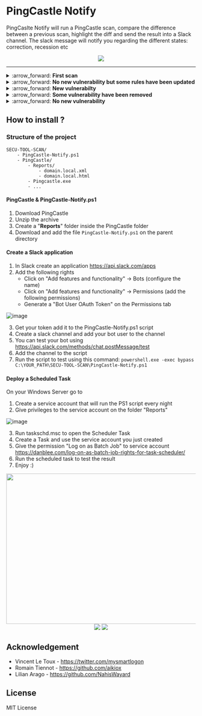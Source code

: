 PingCastle Notify
===

PingCaslte Notify will run a PingCastle scan, compare the difference between a previous scan, highlight the diff and send the result into a Slack channel.
The slack message will notify you regarding the different states: correction, recession etc
<p align="center">

<img src="https://user-images.githubusercontent.com/5891788/191265253-24f23845-b9e9-4dd2-9ffe-021f7ae7af70.png">

</p>
<hr>
<details>
<summary>:arrow_forward: <b>First scan</b></summary>

![image](https://user-images.githubusercontent.com/5891788/191265007-57656f04-12ed-4e93-af36-90b0711aa412.png)
</details>
<details>
<summary>:arrow_forward: <b>No new vulnerability but some rules have been updated</b></summary>

![image](https://user-images.githubusercontent.com/5891788/191266282-cd790c58-76df-4116-89fa-4aa954f0dd7e.png)

</details>
<details>

<summary>:arrow_forward: <b>New vulnerabilty</b></summary>

![image](https://user-images.githubusercontent.com/5891788/191268156-cb1c1884-beef-421e-9aae-75661e071abf.png)
</details>
<details>
<summary>:arrow_forward: <b>Some vulnerability have been removed</b></summary>

![image](https://user-images.githubusercontent.com/5891788/191265798-0ef01763-6401-4c51-9d7d-8bf6f5ab246d.png)  
</details>
<details>
<summary>:arrow_forward: <b>No new vulnerability</b></summary>

No result in slack since reports are the same
</details>

## How to install ?

### Structure of the project

```
SECU-TOOL-SCAN/
    - PingCastle-Notify.ps1
    - PingCastle/
        - Reports/
            - domain.local.xml
            - domain.local.html
        - Pingcastle.exe
        - ...
```

#### PingCastle & PingCastle-Notify.ps1

1. Download PingCastle
2. Unzip the archive
3. Create a "**Reports**" folder inside the PingCastle folder
4. Download and add the file `PingCastle-Notify.ps1` on the parent directory

#### Create a Slack application

1. In Slack create an application https://api.slack.com/apps
2. Add the following rights
   - Click on "Add features and functionality" -> Bots (configure the name)
   - Click on "Add features and functionality" -> Permissions (add the following permissions)
   - Generate a "Bot User OAuth Token" on the Permissions tab
   
![image](https://user-images.githubusercontent.com/5891788/191264679-7942173b-bb1f-4dd1-a936-4e97acdb1b5e.png)

3. Get your token add it to the PingCastle-Notify.ps1 script
4. Create a slack channel and add your bot user to the channel
5. You can test your bot using https://api.slack.com/methods/chat.postMessage/test
6. Add the channel to the script
7. Run the script to test using this command: 
   `powershell.exe -exec bypass C:\YOUR_PATH\SECU-TOOL-SCAN\PingCastle-Notify.ps1`

#### Deploy a Scheduled Task

On your Windows Server go to

1. Create a service account that will run the PS1 script every night
2. Give privileges to the service account on the folder "Reports"

![image](https://user-images.githubusercontent.com/5891788/191264615-ab0b9479-b869-4cbf-9e74-499ca0b38c4e.png)

3. Run taskschd.msc to open the Scheduler Task
4. Create a Task and use the service account you just created
5. Give the permission "Log on as Batch Job" to service account https://danblee.com/log-on-as-batch-job-rights-for-task-scheduler/
6. Run the scheduled task to test the result
7. Enjoy :)

<p align="center">
<img width="600" height="400" src="https://user-images.githubusercontent.com/5891788/191264530-bb4f2700-d91b-4e94-8bb8-ea57238e90ca.png">
<img src="https://user-images.githubusercontent.com/5891788/191264565-a5fe4a3c-b14d-4e5a-b6c0-efe741d4591d.png">
<img src="https://user-images.githubusercontent.com/5891788/191264503-cb3155a9-f2b3-4fed-b6de-eaf35b47a545.png">
</p>

## Acknowledgement

- Vincent Le Toux - https://twitter.com/mysmartlogon
- Romain Tiennot - https://github.com/aikiox
- Lilian Arago - https://github.com/NahisWayard

## License

MIT License
